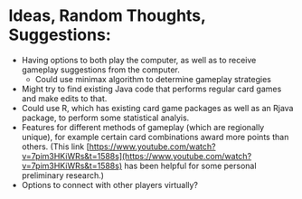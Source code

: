 # Ideas, Random Thoughts, Suggestions:

- Having options to both play the computer, as well as to receive gameplay suggestions from the computer. 
    - Could use minimax algorithm to determine gameplay strategies
- Might try to find existing Java code that performs regular card games and make edits to that.
- Could use R, which has existing card game packages as well as an Rjava package, to perform some statistical analyis. 
- Features for different methods of gameplay (which are regionally unique), for example certain card combinations award more points than others.  (This link [https://www.youtube.com/watch?v=7pim3HKiWRs&t=1588s](https://www.youtube.com/watch?v=7pim3HKiWRs&t=1588s) has been helpful for some personal preliminary research.)
- Options to connect with other players virtually?


